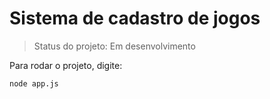 <h1>Sistema de cadastro de jogos</h1>

> Status do projeto: Em desenvolvimento

Para rodar o projeto, digite:

```
node app.js
```
